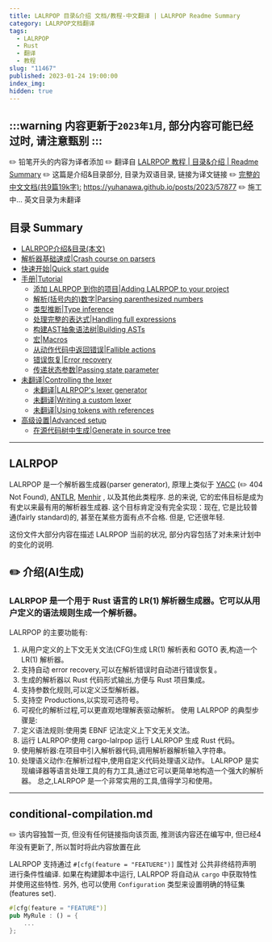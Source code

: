 ```yaml
---
title: LALRPOP 目录&介绍 文档/教程-中文翻译 | LALRPOP Readme Summary
category: LALRPOP文档翻译
tags:
  - LALRPOP
  - Rust
  - 翻译
  - 教程
slug: "11467"
published: 2023-01-24 19:00:00
index_img:
hidden: true
---
```

:::warning
内容更新于`2023年1月`, 部分内容可能已经过时, 请注意甄别
:::
---
✏️ 铅笔开头的内容为译者添加
✏️ 翻译自 [LALRPOP 教程 | 目录&介绍 | Readme Summary](http://lalrpop.github.io/lalrpop/index.html) 
✏️ 这篇是介绍&目录部分,  目录为双语目录,  链接为译文链接
✏️ [完整的中文文档(共9篇19k字):](<https://yuhanawa.github.io/posts/2023/57877/>) <https://yuhanawa.github.io/posts/2023/57877>
✏️ 施工中... 英文目录为未翻译


## 目录 Summary

- [LALRPOP介绍&目录(本文)](https://yuhanawa.github.io/posts/2023/11467/)
- [解析器基础速成|Crash course on parsers](https://yuhanawa.github.io/posts/2023/51562/)
- [快速开始|Quick start guide](https://yuhanawa.github.io/posts/2023/17808/)
- [手册|Tutorial](https://yuhanawa.github.io/posts/2023/57877/)
  - [添加 LALRPOP 到你的项目|Adding LALRPOP to your project](https://yuhanawa.github.io/posts/2023/57877/#01)
  - [解析(括号内的)数字|Parsing parenthesized numbers](https://yuhanawa.github.io/posts/2023/57877/#02)
  - [类型推断|Type inference](https://yuhanawa.github.io/posts/2023/57877/#03)
  - [处理完整的表达式|Handling full expressions](https://yuhanawa.github.io/posts/2023/57877/#04)
  - [构建AST抽象语法树|Building ASTs](https://yuhanawa.github.io/posts/2023/57877/#05)
  - [宏|Macros](https://yuhanawa.github.io/posts/2023/57877/#06)
  - [从动作代码中返回错误|Fallible actions](https://yuhanawa.github.io/posts/2023/57877/#07)
  - [错误恢复|Error recovery](https://yuhanawa.github.io/posts/2023/57877/#08)
  - [传递状态参数|Passing state parameter](https://yuhanawa.github.io/posts/2023/57877/#09)
- [未翻译|Controlling the lexer](http://lalrpop.github.io/lalrpop/lexer_tutorial/index.html)
  - [未翻译|LALRPOP's lexer generator](http://lalrpop.github.io/lalrpop/lexer_tutorial/index.html)
  - [未翻译|Writing a custom lexer](http://lalrpop.github.io/lalrpop/lexer_tutorial/index.html)
  - [未翻译|Using tokens with references](http://lalrpop.github.io/lalrpop/lexer_tutorial/index.html)
- [高级设置|Advanced setup](https://yuhanawa.github.io/posts/2023/21239/)
  - [在源代码树中生成|Generate in source tree](https://yuhanawa.github.io/posts/2023/21239/#generate_in_source)

-----------


## LALRPOP

LALRPOP 是一个解析器生成器(parser generator), 原理上类似于 [YACC] (✏️ 404 Not Found),  [ANTLR],  [Menhir] , 以及其他此类程序. 
总的来说, 它的宏伟目标是成为有史以来最有用的解析器生成器. 这个目标肯定没有完全实现：现在, 它是比较普通(fairly standard)的, 甚至在某些方面有点不合格. 但是, 它还很年轻.   

这份文件大部分内容在描述 LALRPOP 当前的状况,  部分内容包括了对未来计划中的变化的说明.   


## ✏️ 介绍(AI生成)
### LALRPOP 是一个用于 Rust 语言的 LR(1) 解析器生成器。它可以从用户定义的语法规则生成一个解析器。
LALRPOP 的主要功能有:
1. 从用户定义的上下文无关文法(CFG)生成 LR(1) 解析表和 GOTO 表,构造一个 LR(1) 解析器。
2. 支持自动 error recovery,可以在解析错误时自动进行错误恢复。
3. 生成的解析器以 Rust 代码形式输出,方便与 Rust 项目集成。
4. 支持参数化规则,可以定义泛型解析器。
5. 支持空 Productions,以实现可选符号。
6. 可视化的解析过程,可以更直观地理解表驱动解析。
使用 LALRPOP 的典型步骤是:
1. 定义语法规则:使用类 EBNF 记法定义上下文无关文法。
2. 运行 LALRPOP:使用 cargo-lalrpop 运行 LALRPOP 生成 Rust 代码。
3. 使用解析器:在项目中引入解析器代码,调用解析器解析输入字符串。
4. 处理语义动作:在解析过程中,使用自定义代码处理语义动作。
LALRPOP 是实现编译器等语言处理工具的有力工具,通过它可以更简单地构造一个强大的解析器。
总之,LALRPOP 是一个非常实用的工具,值得学习和使用。


[YACC]: http://dinosaur.compilertools.net/yacc/
[ANTLR]: http://www.antlr.org/
[Menhir]: http://gallium.inria.fr/~fpottier/menhir/




---
<md id="conditional-compilation"/>

## conditional-compilation.md  
✏️ 该内容独暂一页, 但没有任何链接指向该页面, 推测该内容还在编写中, 但已经4年没有更新了, 所以暂时将此内容放置在此


LALRPOP 支持通过 `#[cfg(feature = "FEATUERE")]` 属性对 公共非终结符声明 进行条件性编译. 
如果在构建脚本中运行, LALRPOP 将自动从 `cargo` 中获取特性并使用这些特性. 
另外, 也可以使用 `Configuration` 类型来设置明确的特征集(features set). 
```rust
#[cfg(feature = "FEATURE")]
pub MyRule : () = {
    ...
};
```

